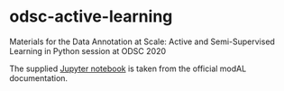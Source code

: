 # odsc-active-learning
Materials for the Data Annotation at Scale: Active and Semi-Supervised Learning in Python session at ODSC 2020

The supplied [Jupyter notebook](https://modal-python.readthedocs.io/en/latest/content/examples/interactive_labeling.html) is taken from the official modAL documentation.
